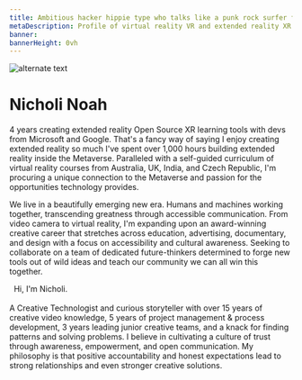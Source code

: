 ```yaml
---
title: Ambitious hacker hippie type who talks like a punk rock surfer from OKC
metaDescription: Profile of virtual reality VR and extended reality XR film video production artist
banner: 
bannerHeight: 0vh
---
```


<div class="row">
  <div class="col-md-12">
    <img src="https://lh3.googleusercontent.com/-9X_0qe5RlyKshKh3J-xWaMaadMhxRm-1Lctj82IGVeVZ8rs8DLMznzbpfguJLmmXkb-ZQCm8V7NbgQG2FOcGlBT6F1FyyCqx0jgOeh5edZpUlreZpQTkweH2sv4BilzLNRIOHGQyA=w2400" alt="alternate text">
  </div>
</div>

# Nicholi Noah
4 years creating extended reality Open Source XR learning tools with devs from Microsoft and Google. That's a fancy way of saying I enjoy creating extended reality so much I've spent over 1,000 hours building extended reality inside the Metaverse. Paralleled with a self-guided curriculum of virtual reality courses from Australia, UK, India, and Czech Republic, I'm procuring a unique connection to the Metaverse and passion for the opportunities technology provides.

We live in a beautifully emerging new era. Humans and machines working together, transcending greatness through accessible communication. From video camera to virtual reality, I'm expanding upon an award-winning creative career that stretches across education, advertising, documentary, and design with a focus on accessibility and cultural awareness. Seeking to collaborate on a team of dedicated future-thinkers determined to forge new tools out of wild ideas and teach our community we can all win this together.

&nbsp; Hi, I'm Nicholi. <br>
<br>
A Creative Technologist and curious storyteller with over 15 years of creative video knowledge, 5 years of project management & process development, 3 years leading junior creative teams, and a knack for finding patterns and solving problems. I believe in cultivating a culture of trust through awareness, empowerment, and open communication. My philosophy is that positive accountability and honest expectations lead to strong relationships and even stronger creative solutions.
<br>
<br>
<br>

